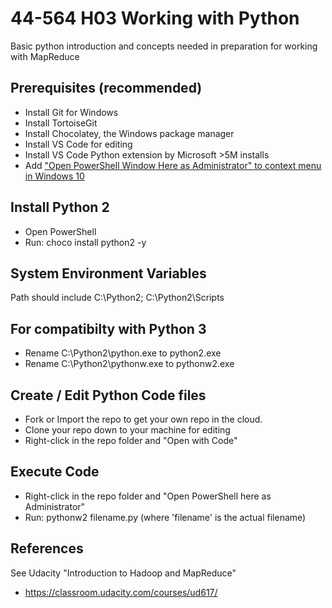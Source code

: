 # 44-564 H03 Working with Python

Basic python introduction and concepts needed 
in preparation for working with MapReduce

## Prerequisites (recommended)

- Install Git for Windows
- Install TortoiseGit
- Install Chocolatey, the Windows package manager
- Install VS Code for editing
- Install VS Code Python extension by Microsoft >5M installs
- Add ["Open PowerShell Window Here as Administrator" to context menu in Windows 10](https://www.tenforums.com/tutorials/60177-add-open-powershell-window-here-administrator-windows-10-a.html)

## Install Python 2

- Open PowerShell 
- Run: choco install python2 -y

## System Environment Variables

Path should include C:\Python2; C:\Python2\Scripts

## For compatibilty with Python 3

- Rename C:\Python2\python.exe to python2.exe
- Rename C:\Python2\pythonw.exe to pythonw2.exe

## Create / Edit Python Code files

- Fork or Import the repo to get your own repo in the cloud.
- Clone your repo down to your machine for editing
- Right-click in the repo folder and "Open with Code"

## Execute Code

- Right-click in the repo folder and "Open PowerShell here as Administrator"
- Run: pythonw2 filename.py (where 'filename' is the actual filename)

## References

See Udacity "Introduction to Hadoop and MapReduce"
- https://classroom.udacity.com/courses/ud617/